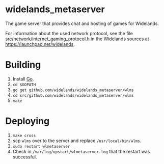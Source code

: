 # widelands_metaserver

The game server that provides chat and hosting of games for Widelands.

For information about the used network protocol, see the file
[src/network/internet_gaming_protocol.h](http://bazaar.launchpad.net/~widelands-dev/widelands/trunk/view/head:/src/network/internet_gaming_protocol.h)
in the Widelands sources at <https://launchpad.net/widelands>.

# Building

1. Install [Go](https://golang.org/doc/install).
2. `cd $GOPATH`
3. `go get github.com/widelands/widelands_metaserver/wlms`
4. `cd src/github.com/widelands/widelands_metaserver/wlms`
5. `make`

# Deploying

1. `make cross`
2. scp `wlms` over to the server and replace `/usr/local/bin/wlms`.
3. `sudo restart wlmetaserver`
4. Check in `/var/log/upstart/wlmetaserver.log` that the restart was
   successful.
